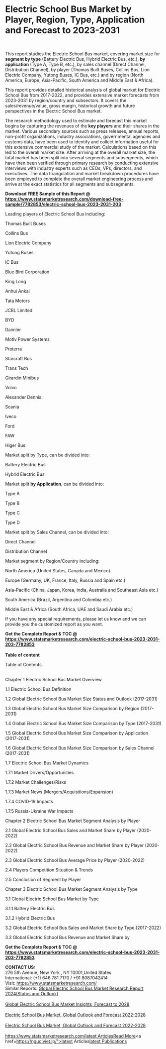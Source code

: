 <h1>Electric School Bus Market by Player, Region, Type, Application and Forecast to 2023-2031</h1><br/><p>This report studies the Electric School Bus market, covering market size for <strong>segment by type</strong> (Battery Electric Bus, Hybrid Electric Bus, etc.), <strong>by application</strong> (Type A, Type B, etc.), by sales channel (Direct Channel, Distribution Channel), by player (Thomas Built Buses, Collins Bus, Lion Electric Company, Yutong Buses, IC Bus, etc.) and by region (North America, Europe, Asia-Pacific, South America and Middle East & Africa).</p><p>This report provides detailed historical analysis of global market for Electric School Bus from 2017-2022, and provides extensive market forecasts from 2023-2031 by region/country and subsectors. It covers the sales/revenue/value, gross margin, historical growth and future perspectives in the Electric School Bus market.</p><p>The research methodology used to estimate and forecast this market begins by capturing the revenues of the <strong>key players</strong> and their shares in the market. Various secondary sources such as press releases, annual reports, non-profit organizations, industry associations, governmental agencies and customs data, have been used to identify and collect information useful for this extensive commercial study of the market. Calculations based on this led to the overall market size. After arriving at the overall market size, the total market has been split into several segments and subsegments, which have then been verified through primary research by conducting extensive interviews with industry experts such as CEOs, VPs, directors, and executives. The data triangulation and market breakdown procedures have been employed to complete the overall market engineering process and arrive at the exact statistics for all segments and subsegments.</p><p><strong>Download FREE Sample of this Report @ <a href="https://www.statsmarketresearch.com/download-free-sample/7782853/electric-school-bus-2023-2031-203">https://www.statsmarketresearch.com/download-free-sample/7782853/electric-school-bus-2023-2031-203</a></strong></p><p>Leading players of Electric School Bus including:</p><p>Thomas Built Buses</p><p>Collins Bus</p><p>Lion Electric Company</p><p>Yutong Buses</p><p>IC Bus</p><p>Blue Bird Corporation</p><p>King Long</p><p>Anhui Ankai</p><p>Tata Motors</p><p>JCBL Limited</p><p>BYD</p><p>Daimler</p><p>Motiv Power Systems</p><p>Proterra</p><p>Starcraft Bus</p><p>Trans Tech</p><p>Girardin Minibus</p><p>Volvo</p><p>Alexander Dennis</p><p>Scania</p><p>Iveco</p><p>Ford</p><p>FAW</p><p>Higer Bus</p><p>Market split by Type, can be divided into:</p><p>Battery Electric Bus</p><p>Hybrid Electric Bus</p><p>Market split <strong>by Application</strong>, can be divided into:</p><p>Type A</p><p>Type B</p><p>Type C</p><p>Type D</p><p>Market split by Sales Channel, can be divided into:</p><p>Direct Channel</p><p>Distribution Channel</p><p>Market segment by Region/Country including:</p><p>North America (United States, Canada and Mexico)</p><p>Europe (Germany, UK, France, Italy, Russia and Spain etc.)</p><p>Asia-Pacific (China, Japan, Korea, India, Australia and Southeast Asia etc.)</p><p>South America (Brazil, Argentina and Colombia etc.)</p><p>Middle East & Africa (South Africa, UAE and Saudi Arabia etc.)</p><p>If you have any special requirements, please let us know and we can provide you the customized report as you want.</p><div><b>Get the Complete Report & TOC @ <a href="https://www.statsmarketresearch.com/electric-school-bus-2023-2031-203-7782853">https://www.statsmarketresearch.com/electric-school-bus-2023-2031-203-7782853</a></b></div><br><b>Table of content</b><p>Table of Contents<br />
 
 <br />
 
 Chapter 1 Electric School Bus Market Overview<br />
 
  1.1 Electric School Bus Definition<br />
 
  1.2 Global Electric School Bus Market Size Status and Outlook (2017-2031)<br />
 
  1.3 Global Electric School Bus Market Size Comparison by Region (2017-2031)<br />
 
  1.4 Global Electric School Bus Market Size Comparison by Type (2017-2031)<br />
 
  1.5 Global Electric School Bus Market Size Comparison by Application (2017-2031)<br />
 
  1.6 Global Electric School Bus Market Size Comparison by Sales Channel (2017-2031)<br />
 
  1.7 Electric School Bus Market Dynamics<br />
 
  1.7.1 Market Drivers/Opportunities<br />
 
  1.7.2 Market Challenges/Risks<br />
 
  1.7.3 Market News (Mergers/Acquisitions/Expansion)<br />
 
  1.7.4 COVID-19 Impacts<br />
 
  1.7.5 Russia-Ukraine War Impacts<br />
 
 Chapter 2 Electric School Bus Market Segment Analysis by Player<br />
 
  2.1 Global Electric School Bus Sales and Market Share by Player (2020-2022)<br />
 
  2.2 Global Electric School Bus Revenue and Market Share by Player (2020-2022)<br />
 
  2.3 Global Electric School Bus Average Price by Player (2020-2022)<br />
 
  2.4 Players Competition Situation & Trends<br />
 
  2.5 Conclusion of Segment by Player<br />
 
 Chapter 3 Electric School Bus Market Segment Analysis by Type<br />
 
  3.1 Global Electric School Bus Market by Type<br />
 
  3.1.1 Battery Electric Bus<br />
 
  3.1.2 Hybrid Electric Bus<br />
 
  3.2 Global Electric School Bus Sales and Market Share by Type (2017-2022)<br />
 
  3.3 Global Electric School Bus Revenue and Market Share by <br><div><b>Get the Complete Report & TOC @ <a href="https://www.statsmarketresearch.com/electric-school-bus-2023-2031-203-7782853">https://www.statsmarketresearch.com/electric-school-bus-2023-2031-203-7782853</a></b></div></p> <b>CONTACT US:</b><br>276 5th Avenue, New York , NY 10001,United States<br>International: (+1) 646 781 7170 / +91 8087042414<br>Visit: <a href="https://www.statsmarketresearch.com/">https://www.statsmarketresearch.com/</a><br>Similar Reports: <a href="https://www.statsmarketresearch.com/electric-school-bus-2023-2031-203-7782853">Global Electric School Bus Market Research Report 2024(Status and Outlook)</a><br/><br/><a href="https://www.statsmarketresearch.com/electric-school-bus-2023-2031-203-7782853">Global Electric School Bus Market Insights, Forecast to 2028</a><br/><br/><a href="https://www.statsmarketresearch.com/electric-school-bus-2023-2031-203-7782853">Electric School Bus Market, Global Outlook and Forecast 2022-2028</a><br/><br/><a href="https://www.statsmarketresearch.com/electric-school-bus-2023-2031-203-7782853">Electric School Bus Market, Global Outlook and Forecast 2022-2028</a><br/><br/><a href="https://gyeongbokgung.com">https://www.statsmarketresearch.com/</a><a href="https://hallyeomaritime.com">latest Articles</a><a href="https://jingwansa.com">Read More</a><a href=https://nguoiviet.jp/">latest Articles</a><a href="https://www.intelmarketresearch.com/">latest Publications</a>